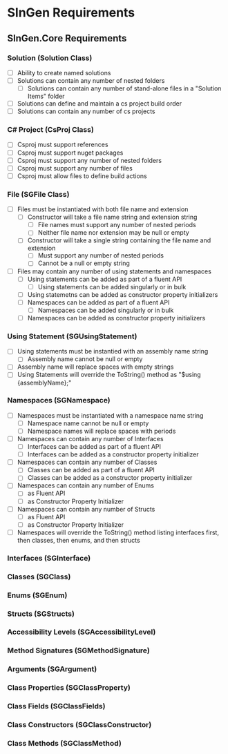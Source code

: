 # SlnGen Requirements


## SlnGen.Core Requirements
### Solution (Solution Class)
- [ ] Ability to create named solutions
- [ ] Solutions can contain any number of nested folders
  - [ ] Solutions can contain any number of stand-alone files in a "Solution Items" folder
- [ ] Solutions can define and maintain a cs project build order
- [ ] Solutions can contain any number of cs projects

### C# Project (CsProj Class)
- [ ] Csproj must support references
- [ ] Csproj must support nuget packages
- [ ] Csproj must support any number of nested folders
- [ ] Csproj must support any number of files
- [ ] Csproj must allow files to define build actions

### File (SGFile Class)
- [ ] Files must be instantiated with both file name and extension
  - [ ] Constructor will take a file name string and extension string
    - [ ] File names must support any number of nested periods
    - [ ] Neither file name nor extension may be null or empty
  - [ ] Constructor will take a single string containing the file name and extension
    - [ ] Must support any number of nested periods
    - [ ] Cannot be a null or empty string
- [ ] Files may contain any number of using statements and namespaces
  - [ ] Using statements can be added as part of a fluent API
    - [ ] Using statements can be added singularly or in bulk
  - [ ] Using statemetns can be added as constructor property initializers
  - [ ] Namespaces can be added as part of a fluent API
    - [ ] Namespaces can be added singularly or in bulk
  - [ ] Namespaces can be added as constructor property initializers

### Using Statement (SGUsingStatement)
- [ ] Using statements must be instantied with an assembly name string
  - [ ] Assembly name cannot be null or empty
- [ ] Assembly name will replace spaces with empty strings
- [ ] Using Statements will override the ToString() method as "$using {assemblyName};"

### Namespaces (SGNamespace)
- [ ] Namespaces must be instantiated with a namespace name string
  - [ ] Namespace name cannot be null or empty
  - [ ] Namespace names will replace spaces with periods
- [ ] Namespaces can contain any number of Interfaces
  - [ ] Interfaces can be added as part of a fluent API
  - [ ] Interfaces can be added as a constructor property initializer
- [ ] Namespaces can contain any number of Classes
  - [ ] Classes can be added as part of a fluent API
  - [ ] Classes can be added as a constructor property initializer
- [ ] Namespaces can contain any number of Enums
  - [ ] as Fluent API
  - [ ] as Constructor Property Initializer
- [ ] Namespaces can contain any number of Structs
  - [ ] as Fluent API
  - [ ] as Constructor Property Initializer
- [ ] Namespaces will override the ToString() method listing interfaces first, then classes, then enums, and then structs

### Interfaces (SGInterface)

### Classes (SGClass)

### Enums (SGEnum)

### Structs (SGStructs)

### Accessibility Levels (SGAccessibilityLevel)

### Method Signatures (SGMethodSignature)

### Arguments (SGArgument)

### Class Properties (SGClassProperty)

### Class Fields (SGClassFields)

### Class Constructors (SGClassConstructor)

### Class Methods (SGClassMethod)